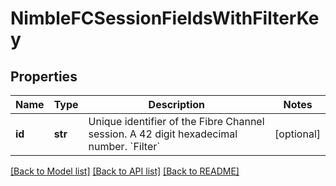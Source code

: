 # NimbleFCSessionFieldsWithFilterKey

## Properties
Name | Type | Description | Notes
------------ | ------------- | ------------- | -------------
**id** | **str** | Unique identifier of the Fibre Channel session. A 42 digit hexadecimal number. &#x60;Filter&#x60; | [optional] 

[[Back to Model list]](../README.md#documentation-for-models) [[Back to API list]](../README.md#documentation-for-api-endpoints) [[Back to README]](../README.md)


